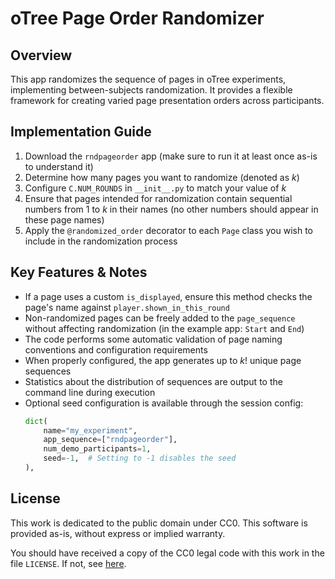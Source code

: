 # oTree Page Order Randomizer

## Overview

This app randomizes the sequence of pages in oTree experiments, implementing between-subjects randomization. It provides a flexible framework for creating varied page presentation orders across participants.

## Implementation Guide

1. Download the `rndpageorder` app (make sure to run it at least once as-is to understand it)
2. Determine how many pages you want to randomize (denoted as *k*)
3. Configure `C.NUM_ROUNDS` in `__init__.py` to match your value of *k*
4. Ensure that pages intended for randomization contain sequential numbers from 1 to *k* in their names (no other numbers should appear in these page names)
5. Apply the `@randomized_order` decorator to each `Page` class you wish to include in the randomization process

## Key Features & Notes

- If a page uses a custom `is_displayed`, ensure this method checks the page's name against `player.shown_in_this_round`
- Non-randomized pages can be freely added to the `page_sequence` without affecting randomization (in the example app: `Start` and `End`)
- The code performs some automatic validation of page naming conventions and configuration requirements
- When properly configured, the app generates up to *k*! unique page sequences
- Statistics about the distribution of sequences are output to the command line during execution
- Optional seed configuration is available through the session config:
  ```python
  dict(
      name="my_experiment",
      app_sequence=["rndpageorder"],
      num_demo_participants=1,
      seed=-1,  # Setting to -1 disables the seed
  ),
  ```

## License

This work is dedicated to the public domain under CC0. This software is provided as-is, without express or implied warranty.

You should have received a copy of the CC0 legal code with this work in the file `LICENSE`. If not, see [here](https://creativecommons.org/publicdomain/zero/1.0/).

